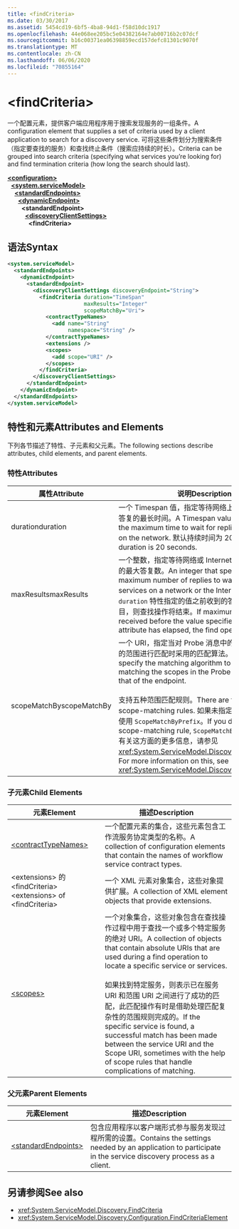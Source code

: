 ```yaml
---
title: <findCriteria>
ms.date: 03/30/2017
ms.assetid: 5454cd19-6bf5-4ba8-94d1-f58d10dc1917
ms.openlocfilehash: 44e068ee205bc5e04382164e7ab00716b2c07dcf
ms.sourcegitcommit: b16c00371ea06398859ecd157defc81301c9070f
ms.translationtype: MT
ms.contentlocale: zh-CN
ms.lasthandoff: 06/06/2020
ms.locfileid: "70855164"
---
```

# \<findCriteria>
<span data-ttu-id="17909-101">一个配置元素，提供客户端应用程序用于搜索发现服务的一组条件。</span><span class="sxs-lookup"><span data-stu-id="17909-101">A configuration element that supplies a set of criteria used by a client application to search for a discovery service.</span></span> <span data-ttu-id="17909-102">可将这些条件划分为搜索条件（指定要查找的服务）和查找终止条件（搜索应持续的时长）。</span><span class="sxs-lookup"><span data-stu-id="17909-102">Criteria can be grouped into search criteria (specifying what services you’re looking for) and find termination criteria (how long the search should last).</span></span>  
  
[**\<configuration>**](../configuration-element.md)\
&nbsp;&nbsp;[**\<system.serviceModel>**](system-servicemodel.md)\
&nbsp;&nbsp;&nbsp;&nbsp;[**\<standardEndpoints>**](standardendpoints.md)\
&nbsp;&nbsp;&nbsp;&nbsp;&nbsp;&nbsp;[**\<dynamicEndpoint>**](dynamicendpoint.md)\
&nbsp;&nbsp;&nbsp;&nbsp;&nbsp;&nbsp;&nbsp;&nbsp;**\<standardEndpoint>**\
&nbsp;&nbsp;&nbsp;&nbsp;&nbsp;&nbsp;&nbsp;&nbsp;&nbsp;&nbsp;[**\<discoveryClientSettings>**](discoveryclientsettings.md)\
&nbsp;&nbsp;&nbsp;&nbsp;&nbsp;&nbsp;&nbsp;&nbsp;&nbsp;&nbsp;&nbsp;&nbsp;**\<findCriteria>**  
  
## <a name="syntax"></a><span data-ttu-id="17909-103">语法</span><span class="sxs-lookup"><span data-stu-id="17909-103">Syntax</span></span>  
  
```xml  
<system.serviceModel>
  <standardEndpoints>
    <dynamicEndpoint>
      <standardEndpoint>
        <discoveryClientSettings discoveryEndpoint="String">
          <findCriteria duration="TimeSpan"
                        maxResults="Integer"
                        scopeMatchBy="Uri">
            <contractTypeNames>
              <add name="String"
                   namespace="String" />
            </contractTypeNames>
            <extensions />
            <scopes>
              <add scope="URI" />
            </scopes>
          </findCriteria>
        </discoveryClientSettings>
      </standardEndpoint>
    </dynamicEndpoint>
  </standardEndpoints>
</system.serviceModel>
```  
  
## <a name="attributes-and-elements"></a><span data-ttu-id="17909-104">特性和元素</span><span class="sxs-lookup"><span data-stu-id="17909-104">Attributes and Elements</span></span>  
 <span data-ttu-id="17909-105">下列各节描述了特性、子元素和父元素。</span><span class="sxs-lookup"><span data-stu-id="17909-105">The following sections describe attributes, child elements, and parent elements.</span></span>  
  
### <a name="attributes"></a><span data-ttu-id="17909-106">特性</span><span class="sxs-lookup"><span data-stu-id="17909-106">Attributes</span></span>  
  
|<span data-ttu-id="17909-107">属性</span><span class="sxs-lookup"><span data-stu-id="17909-107">Attribute</span></span>|<span data-ttu-id="17909-108">说明</span><span class="sxs-lookup"><span data-stu-id="17909-108">Description</span></span>|  
|---------------|-----------------|  
|<span data-ttu-id="17909-109">duration</span><span class="sxs-lookup"><span data-stu-id="17909-109">duration</span></span>|<span data-ttu-id="17909-110">一个 Timespan 值，指定等待网络上的服务所发送的答复的最长时间。</span><span class="sxs-lookup"><span data-stu-id="17909-110">A Timespan value that specifies the maximum time to wait for replies from services on the network.</span></span> <span data-ttu-id="17909-111">默认持续时间为 20 秒。</span><span class="sxs-lookup"><span data-stu-id="17909-111">The default duration is 20 seconds.</span></span>|  
|<span data-ttu-id="17909-112">maxResults</span><span class="sxs-lookup"><span data-stu-id="17909-112">maxResults</span></span>|<span data-ttu-id="17909-113">一个整数，指定等待网络或 Internet 上的服务所发送的最大答复数。</span><span class="sxs-lookup"><span data-stu-id="17909-113">An integer that specifies the maximum number of replies to wait for, from services on a network or the Internet.</span></span> <span data-ttu-id="17909-114">如果在经过 `duration` 特性指定的值之前收到的答复达到了最大数目，则查找操作将结束。</span><span class="sxs-lookup"><span data-stu-id="17909-114">If maximum replies are received before the value specified in the `duration` attribute has elapsed, the find operation ends.</span></span>|  
|<span data-ttu-id="17909-115">scopeMatchBy</span><span class="sxs-lookup"><span data-stu-id="17909-115">scopeMatchBy</span></span>|<span data-ttu-id="17909-116">一个 URI，指定当对 Probe 消息中的范围和终结点中的范围进行匹配时采用的匹配算法。</span><span class="sxs-lookup"><span data-stu-id="17909-116">A URI that specify the matching algorithm to use while matching the scopes in the Probe message with that of the endpoint.</span></span><br /><br /> <span data-ttu-id="17909-117">支持五种范围匹配规则。</span><span class="sxs-lookup"><span data-stu-id="17909-117">There are five supported scope-matching rules.</span></span> <span data-ttu-id="17909-118">如果未指定范围匹配规则，则使用 `ScopeMatchByPrefix`。</span><span class="sxs-lookup"><span data-stu-id="17909-118">If you do not specify a scope-matching rule, `ScopeMatchByPrefix` is used.</span></span> <span data-ttu-id="17909-119">有关这方面的更多信息，请参见 <xref:System.ServiceModel.Discovery.FindCriteria>。</span><span class="sxs-lookup"><span data-stu-id="17909-119">For more information on this, see <xref:System.ServiceModel.Discovery.FindCriteria>.</span></span>|  
  
### <a name="child-elements"></a><span data-ttu-id="17909-120">子元素</span><span class="sxs-lookup"><span data-stu-id="17909-120">Child Elements</span></span>  
  
|<span data-ttu-id="17909-121">元素</span><span class="sxs-lookup"><span data-stu-id="17909-121">Element</span></span>|<span data-ttu-id="17909-122">描述</span><span class="sxs-lookup"><span data-stu-id="17909-122">Description</span></span>|  
|-------------|-----------------|  
|[\<contractTypeNames>](contracttypenames.md)|<span data-ttu-id="17909-123">一个配置元素的集合，这些元素包含工作流服务协定类型的名称。</span><span class="sxs-lookup"><span data-stu-id="17909-123">A collection of configuration elements that contain the names of workflow service contract types.</span></span>|  
|<span data-ttu-id="17909-124">\<extensions> 的 \<findCriteria></span><span class="sxs-lookup"><span data-stu-id="17909-124">\<extensions> of \<findCriteria></span></span>|<span data-ttu-id="17909-125">一个 XML 元素对象集合，这些对象提供扩展。</span><span class="sxs-lookup"><span data-stu-id="17909-125">A collection of XML element objects that provide extensions.</span></span>|  
|[\<scopes>](scopes.md)|<span data-ttu-id="17909-126">一个对象集合，这些对象包含在查找操作过程中用于查找一个或多个特定服务的绝对 URI。</span><span class="sxs-lookup"><span data-stu-id="17909-126">A collection of objects that contain absolute URIs that are used during a find operation to locate a specific service or services.</span></span><br /><br /> <span data-ttu-id="17909-127">如果找到特定服务，则表示已在服务 URI 和范围 URI 之间进行了成功的匹配，此匹配操作有时是借助处理匹配复杂性的范围规则完成的。</span><span class="sxs-lookup"><span data-stu-id="17909-127">If the specific service is found, a successful match has been made between the service URI and the Scope URI, sometimes with the help of scope rules that handle complications of matching.</span></span>|  
  
### <a name="parent-elements"></a><span data-ttu-id="17909-128">父元素</span><span class="sxs-lookup"><span data-stu-id="17909-128">Parent Elements</span></span>  
  
|<span data-ttu-id="17909-129">元素</span><span class="sxs-lookup"><span data-stu-id="17909-129">Element</span></span>|<span data-ttu-id="17909-130">描述</span><span class="sxs-lookup"><span data-stu-id="17909-130">Description</span></span>|  
|-------------|-----------------|  
|[\<standardEndpoints>](standardendpoints.md)|<span data-ttu-id="17909-131">包含应用程序以客户端形式参与服务发现过程所需的设置。</span><span class="sxs-lookup"><span data-stu-id="17909-131">Contains the settings needed by an application to participate in the service discovery process as a client.</span></span>|  
  
## <a name="see-also"></a><span data-ttu-id="17909-132">另请参阅</span><span class="sxs-lookup"><span data-stu-id="17909-132">See also</span></span>

- <xref:System.ServiceModel.Discovery.FindCriteria>
- <xref:System.ServiceModel.Discovery.Configuration.FindCriteriaElement>
